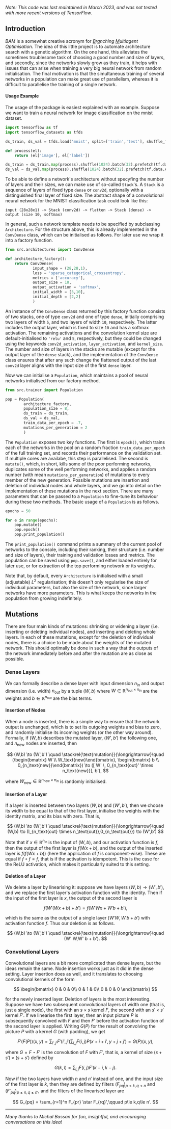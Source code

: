 *Note: This code was last maintained in March 2023, and was not tested with more recent versions of TensorFlow.*

## Introduction

*BAM* is a somewhat creative acronym for *<ins>B</ins>r<ins>a</ins>nching <ins>M</ins>ultiagent Optimisation*.
The idea of this little project is to automate architecture search with a genetic algorithm. On the one hand, this alleviates the sometimes troublesome task of choosing a good number and size of layers, and secondly, since the networks slowly grow as they train, it helps with issues that can arise when training a very big neural network from random initialisation. The final motivation is that the simultaneous training of several networks in a population can make great use of parallelism, whereas it is difficult to parallelise the training of a single network.

#### Usage Example

The usage of the package is easiest explained with an example. Suppose we want to train a neural network for image classification on the mnist dataset.

```python
import tensorflow as tf
import tensorflow_datasets as tfds

ds_train, ds_val = tfds.load('mnist', split=['train','test'], shuffle_files=True)

def process(el):
    return (el['image'], el['label'])

ds_train = ds_train.map(process).shuffle(1024).batch(32).prefetch(tf.data.AUTOTUNE)
ds_val = ds_val.map(process).shuffle(1024).batch(32).prefetch(tf.data.AUTOTUNE)
```

To be able to define a network's architecture without specyfing the number of layers and their sizes, we can make use of so-called `Stack`'s. A `Stack` is a sequence of layers of fixed type `dense` or `conv2d`, optionally with a distinguished final layer of fixed size. 
The abstract shape of a convolutional neural network for the MNIST classification task could look like this:
```
input (28x28x1) -> Stack (conv2d) -> flatten -> Stack (dense) -> output (size 10, softmax)
```
In general, such a network template needs to be specified by subclassing `Architecture`. For the structure above, this is already implemented in the `ConvDense` class, which can be initialised as follows.
For later use we wrap it into a factory function.
```python
from src.architectures import ConvDense

def architecture_factory():
    return ConvDense(
            input_shape = (28,28,1),
            loss = 'sparse_categorical_crossentropy',
            metrics = ['accuracy'],
            output_size = 10,
            output_activation = 'softmax',
            initial_width = [5,10],
            initial_depth = [2,2]
            )
```
An instance of the `ConvDense` class returned by this factory function consists of two stacks, one of type `conv2d` and one of type `dense`, initially comprising two layers of width `5`, and two layers of width `10`, respectively. The latter includes the output layer, which is fixed to size `10` and has a softmax activation. The remaining activations and the convolution kernel size are default-initialised to `'relu'` and `5`, respectively, but they could be changed using the keywords `conv2d_activation`, `layer_activation`, and `kernel_size`. The number and size of layers in the stacks are mutable (except for the output layer of the `dense` stack), and the implementation of the `ConvDense` class ensures that after any such change the flattened output of the last `conv2d` layer aligns with the input size of the first `dense` layer.

Now we can initialise a `Population`, which maintains a pool of neural networks initialised from our factory method.

```python
from src.trainer import Population

pop = Population(
        architecture_factory,
        population_size = 8,
        ds_train = ds_train,
        ds_val = ds_val,
        train_data_per_epoch = .7,
        mutations_per_generation = 2
        )
```

The `Population` exposes two key functions. The first is `epoch()`, which trains each of the networks in the pool on a random fraction `train_data_per_epoch` of the full training set, and records their performance on the validation set. If multiple cores are availabe, this step is parallelised. The second is `mutate()`, which, in short, kills some of the poor performing networks, duplicates some of the well performing networks, and applies a random number (with mean `mutations_per_generation`) of mutations to every member of the new generation. Possible mutations are insertion and deletion of individual nodes and whole layers, and we go into detail on the implementation of these mutations in the next section. There are many parameters that can be passed to a `Population` to fine-tune its behaviour during these two methods. The basic usage of a `Population` is as follows.

```python
epochs = 50

for e in range(epochs):
    pop.mutate()
    pop.epoch()
    pop.print_population()
```

The `print_population()` command prints a summary of the current pool of networks to the console, including their ranking, their structure (i.e. number and size of layers), their training and validation losses and metrics. The population can be saved using `pop.save()`, and either loaded entirely for later use, or for extraction of the top performing network or its weights.

Note that, by default, every `Architecture` is initialised with a small (adjustable) $L^2$ regularisation; this doesn't only regularise the size of individual parameters, but also the size of the network, since larger networks have more parameters. This is what keeps the networks in the population from growing indefinitely.

## Mutations
There are four main kinds of mutations: shrinking or widening a layer (i.e. inserting or deleting individual nodes), and inserting and deleting whole layers. In each of these mutations, except for the deletion of individual nodes, there is a choice to be made about the weights of the mutated network. This should optimally be done in such a way that the outputs of the network immediately before and after the mutation are as close as possible.

### Dense Layers

We can formally describe a dense layer with input dimension $n_\text{in}$ and output dimension (i.e. width) $n_\text{out}$ by a tuple $(W,b)$ where $W\in \mathbb{R}^{n_\text{out}\times n_\text{in}}$ are the weights and $b\in \mathbb{R}^{n_\text{out}}$ are the bias terms.

#### Insertion of Nodes
When a node is inserted, there is a simple way to ensure that the network output is unchanged, which is to set its outgoing weights and bias to zero, and randomly initialise its incoming weights (or the other way around). Formally, if $(W,b)$ describes the mutated layer, $(W',b')$ the following one, and $n_\text{new}$ nodes are inserted, then

$$
    (W,b) \to (W',b') \quad \stackrel{\text{mutation}}{\longrightarrow}\quad (\begin{bmatrix} W \\ W_\text{new}\end{bmatrix}, \begin{bmatrix} b \\ 0_{n_\text{new}}\end{bmatrix}) \to ([ W' \, 0_{n_\text{out}' \times n_\text{new}}], b'),
$$

where $W_\text{new} \in \mathbb{R}^{n_\text{new} \times n_\text{in}}$ is randomly initialised.

#### Insertion of a Layer
If a layer is inserted between two layers $(W,b)$ and $(W',b')$, then we choose its width to be equal to that of the first layer, initialise the weights with the identity matrix, and its bias with zero. That is,

$$
    (W,b) \to (W',b') \quad \stackrel{\text{mutation}}{\longrightarrow}\quad (W,b) \to (I_{n_\text{out} \times n_\text{out}},0_{n_\text{out}}) \to (W',b')
$$

Note that if $x\in \mathbb{R}^{n_\text{in}}$ is the input of $(W,b)$, and our activation function is $f$, then the output of the first layer is $f(Wx + b)$, and the output of the inserted layer is $f(f(Wx + b))$ (here the application of $f$ is component-wise). These are equal if $f\circ f = f$, that is if the activation is idempotent. This is the case for the ReLU activation, which makes it particularly suited to this setting.

#### Deletion of a Layer
We delete a layer by linearising it: suppose we have layers $(W,b) \to (W',b')$, and we replace the first layer's activation function with the identity. Then if the input of the first layer is $x$, the output of the second layer is

$$
    f(W'(Wx + b) + b') = f(W'Wx + W'b + b'),
$$

which is the same as the output of a single layer $(W'W,W'b+b')$ with activation function $f$. Thus our deletion is as follows.

$$
    (W,b) \to (W',b') \quad \stackrel{\text{mutation}}{\longrightarrow}\quad (W' W,W' b + b').
$$

### Convolutional Layers
Convolutional layers are a bit more complicated than dense layers, but the ideas remain the same. Node insertion works just as it did in the dense setting. Layer insertion does as well, and it translates to choosing convolutional kernels of the form

$$
    \begin{bmatrix}
    0 & 0 & 0\\
    0 & 1 & 0\\
    0 & 0 & 0
    \end{bmatrix}
$$

for the newly inserted layer. Deletion of layers is the most interesting. Suppose we have two subsequent convolutional layers of width one (that is, just a single node), the first with an $s \times s$ kernel $F$, the second with an $s' \times s'$ kernel $F'$. If we linearise the first layer, then an input picture $P$ is subsequently convolved with $F$ and then $F'$ before the activation function of the second layer is applied. Writing $G(P)$ for the result of convolving the picture $P$ with a kernel $G$ (with padding), we get

$$
    F'(F(P))(x,y) = \sum_{i',j'} F'(i',j') \sum_{i,j}F(i,j) P(x+i+i',y+j+j') = G(P)(x,y),
$$

where $G = F \star F'$ is the convolution of $F$ with $F'$, that is, a kernel of size $(s+s')\times(s+s')$ defined by

$$
    G(k,l) = \sum_{i,j}F(i,j) F'(k-i,k-j).
$$

Now if the two layers have width $n$ and $n'$ instead of one, and the input size of the first layer is $k$, then they are defined by filters $(F_{pq})_{p\le k,q\le n}$ and $(F'_{pq})_{p\le n,q\le n'}$, and the filters of the linearised layer are 

$$
    G_{pq} = \sum_{r=1}^n F_{pr} \star F_{rq}',\qquad p\le k,q\le n'.
$$

---

*Many thanks to Michal Bassan for fun, insightful, and encouraging conversations on this idea!*
